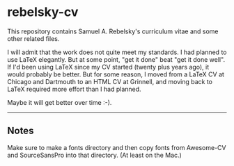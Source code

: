 # rebelsky-cv

This repository contains Samuel A. Rebelsky's curriculum vitae and some
other related files.

I will admit that the work does not quite meet my standards.  I had planned
to use LaTeX elegantly.  But at some point, "get it done" beat "get it done
well".  If I'd been using LaTeX since my CV started (twenty plus years ago),
it would probably be better.  But for some reason, I moved from a LaTeX
CV at Chicago and Dartmouth to an HTML CV at Grinnell, and moving back to
LaTeX required more effort than I had planned.

Maybe it will get better over time :-).

---

## Notes

Make sure to make a fonts directory and then copy fonts from Awesome-CV 
and SourceSansPro into that directory.  (At least on the Mac.)
